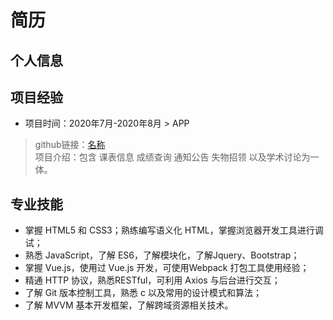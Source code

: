 # 简历
## 个人信息





## 项目经验
* 项目时间：2020年7月-2020年8月 > APP    
> github链接：[名称](https://github.com/faddbing/resume)\
> 项目介绍：包含 课表信息 成绩查询 通知公告 失物招领 以及学术讨论为一体。 





## 专业技能
* 掌握 HTML5 和 CSS3；熟练编写语义化 HTML，掌握浏览器开发工具进行调试；
* 熟悉 JavaScript，了解 ES6，了解模块化，了解Jquery、Bootstrap；
* 掌握 Vue.js，使用过 Vue.js 开发，可使用Webpack 打包工具使用经验；
* 精通 HTTP 协议，熟悉RESTful，可利用 Axios 与后台进行交互；
* 了解 Git 版本控制工具，熟悉 c 以及常用的设计模式和算法；
* 了解 MVVM 基本开发框架，了解跨域资源相关技术。